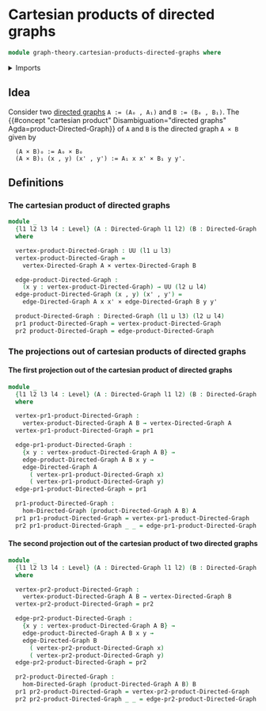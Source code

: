 # Cartesian products of directed graphs

```agda
module graph-theory.cartesian-products-directed-graphs where
```

<details><summary>Imports</summary>

```agda
open import foundation.cartesian-product-types
open import foundation.dependent-pair-types
open import foundation.universe-levels

open import graph-theory.directed-graphs
open import graph-theory.morphisms-directed-graphs
```

</details>

## Idea

Consider two [directed graphs](graph-theory.directed-graphs.md) `A := (A₀ , A₁)`
and `B := (B₀ , B₁)`. The
{{#concept "cartesian product" Disambiguation="directed graphs" Agda=product-Directed-Graph}}
of `A` and `B` is the directed graph `A × B` given by

```text
  (A × B)₀ := A₀ × B₀
  (A × B)₁ (x , y) (x' , y') := A₁ x x' × B₁ y y'.
```

## Definitions

### The cartesian product of directed graphs

```agda
module _
  {l1 l2 l3 l4 : Level} (A : Directed-Graph l1 l2) (B : Directed-Graph l3 l4)
  where

  vertex-product-Directed-Graph : UU (l1 ⊔ l3)
  vertex-product-Directed-Graph =
    vertex-Directed-Graph A × vertex-Directed-Graph B

  edge-product-Directed-Graph :
    (x y : vertex-product-Directed-Graph) → UU (l2 ⊔ l4)
  edge-product-Directed-Graph (x , y) (x' , y') =
    edge-Directed-Graph A x x' × edge-Directed-Graph B y y'

  product-Directed-Graph : Directed-Graph (l1 ⊔ l3) (l2 ⊔ l4)
  pr1 product-Directed-Graph = vertex-product-Directed-Graph
  pr2 product-Directed-Graph = edge-product-Directed-Graph
```

### The projections out of cartesian products of directed graphs

#### The first projection out of the cartesian product of directed graphs

```agda
module _
  {l1 l2 l3 l4 : Level} (A : Directed-Graph l1 l2) (B : Directed-Graph l3 l4)
  where

  vertex-pr1-product-Directed-Graph :
    vertex-product-Directed-Graph A B → vertex-Directed-Graph A
  vertex-pr1-product-Directed-Graph = pr1

  edge-pr1-product-Directed-Graph :
    {x y : vertex-product-Directed-Graph A B} →
    edge-product-Directed-Graph A B x y →
    edge-Directed-Graph A
      ( vertex-pr1-product-Directed-Graph x)
      ( vertex-pr1-product-Directed-Graph y)
  edge-pr1-product-Directed-Graph = pr1

  pr1-product-Directed-Graph :
    hom-Directed-Graph (product-Directed-Graph A B) A
  pr1 pr1-product-Directed-Graph = vertex-pr1-product-Directed-Graph
  pr2 pr1-product-Directed-Graph _ _ = edge-pr1-product-Directed-Graph
```

#### The second projection out of the cartesian product of two directed graphs

```agda
module _
  {l1 l2 l3 l4 : Level} (A : Directed-Graph l1 l2) (B : Directed-Graph l3 l4)
  where

  vertex-pr2-product-Directed-Graph :
    vertex-product-Directed-Graph A B → vertex-Directed-Graph B
  vertex-pr2-product-Directed-Graph = pr2

  edge-pr2-product-Directed-Graph :
    {x y : vertex-product-Directed-Graph A B} →
    edge-product-Directed-Graph A B x y →
    edge-Directed-Graph B
      ( vertex-pr2-product-Directed-Graph x)
      ( vertex-pr2-product-Directed-Graph y)
  edge-pr2-product-Directed-Graph = pr2

  pr2-product-Directed-Graph :
    hom-Directed-Graph (product-Directed-Graph A B) B
  pr1 pr2-product-Directed-Graph = vertex-pr2-product-Directed-Graph
  pr2 pr2-product-Directed-Graph _ _ = edge-pr2-product-Directed-Graph
```
